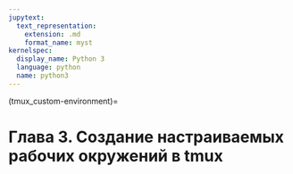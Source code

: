 ```yaml
---
jupytext:
  text_representation:
    extension: .md
    format_name: myst
kernelspec:
  display_name: Python 3
  language: python
  name: python3
---
```


(tmux_custom-environment)=
# Глава 3. Создание настраиваемых рабочих окружений в tmux
